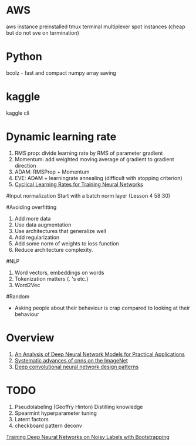 # AWS
aws instance preinstalled
tmux terminal multiplexer
spot instances (cheap but do not sve on termination)

# Python
bcolz - fast and compact numpy array saving

# kaggle
kaggle cli

# Dynamic learning rate
1. RMS prop: divide learning rate by RMS of parameter gradient
1. Momentum: add weighted moving average of gradient to gradient direction
1. ADAM: RMSProp + Momentum
1. EVE: ADAM + learningrate annealing (difficult with stopping criterion)
1. [Cyclical Learning Rates for Training Neural Networks][3]


#Input normalization
Start with a batch norm layer (Lesson 4 58:30)

#Avoiding overfitting
1. Add more data
1. Use data augmentation
1. Use architectures that generalize well
1. Add regularization
  1. Add some norm of weights to loss function
1. Reduce architecture complexity.

#NLP
1. Word vectors, embeddings on words
1. Tokenization matters (. 's etc.)
1. Word2Vec


#Random
* Asking people about their behaviour is crap compared to looking at their behaviour

# Overview
1. [An Analysis of Deep Neural Network Models for Practical Applications][2]
1. [Systematic advances of cnns on the ImageNet][4] 
1. [Deep convolutional neural network design patterns][5]

# TODO
1. Pseudolabeling (Geoffry Hinton) Distilling knowledge
1. Spearmint hyperparameter tuning
1. Latent factors
1. checkboard pattern deconv

[Training Deep Neural Networks on Noisy Labels with Bootstrapping][1]

[1]: https://arxiv.org/abs/1412.6596
[2]: https://arxiv.org/abs/1605.07678
[3]: https://arxiv.org/abs/1506.01186
[4]: https://arxiv.org/abs/1606.02228
[5]: https://arxiv.org/abs/1611.00847
